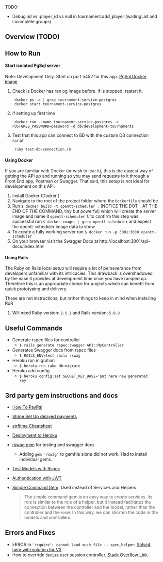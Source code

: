 TODO:

- Debug :id vs :player_id vs null in tournament.add_player (waitingList and incomplete groups)


## Overview (TODO)

## How to Run

#### Start isolated PgSql server 
Note: Development Only. Start on port 5452 for this app. [PgSql Docker image](https://hub.docker.com/_/postgres) 
1. Check is Docker has ran pg image before. If is stopped, restart it.
     
        docker ps -a | grep tournament-service-postgres
        docker start tournament-service-postgres 

2. If setting up first time

        docker run --name tournament-service-postgres -e POSTGRES_PASSWORD=password -d db/development-tournaments

3. Test that this app can connect to BD with the custom DB connection script

        ruby test-db-connection.rb
#### Using Docker

If you are familiar with Docker (or wish to lear it), this is the
easiest way of getting the API up and running so you may send requests
to it through a Front End app, Postman or Swagger. That said, this setup
is not ideal for development on this API.

1. Install Docker (Docker )
2. Navigate to the root of the project folder where the `Dockerfile` should be
3. Run `$ docker build -t opentt-scheduler .` (NOTICE THE DOT `.` AT THE END OF THE COMMAND, tiny but powerful)
   which will create the server image and name it `opentt-scheduler` 1. to confirm this step was successful run `$ docker images | grep opentt-scheduler` and expect the
   opentt-scheduler image data to show
4. To create a fully working server run `$ docker run -p 3001:3000 opentt-scheduler`
5. On your browser visit the Swagger Docs at http://localhost:3001/api-docs/index.html

#### Using Rails

The Ruby on Rails local setup will require a lot of perseverance from developers
unfamiliar with its intricacies. This drawback is overshadowed by the ease it provides
at development time once you have ramped up. Therefore this is an appropriate choice
for projects which can benefit from quick prototyping and delivery.

These are not instructions, but rather things to keep in mind when installing RoR

1. Will need Ruby version: `2.5.1` and Rails version: `5.0.0`

## Useful Commands

- Generate rspec files for controller
  - `$ rails generate rspec:swagger API::MyController`
- Generates Swagger docs from rspec files
  - `$ RAILS_ENV=test rails rswag`
- Heroku run migration
  - `$ heroku run rake db:migrate`
- Heroku add config
  - `$ heroku config:set SECRET_KEY_BASE='put here new generated key'`

## 3rd party gem instructions and docs

- [How To PayPal][8]
- [Stripe Set Up delayed payments][10]
- [strftime Cheatsheet][9]
- [Deployment to Heroku][6]
- [rswag gem][1] for testing and swagger docs

  - Adding `gem 'rswag'` to gemfile alone did not work. Had to install individual gems.

- [Test Models with Rspec][7]
- [Authentication with JWT][4]
- [Simple Command Gem][5]. Used instead of Services and Helpers
  > The simple command gem is an easy way to create services. Its role is similar to the role of a helper,
  > but it instead facilitates the connection between the controller and the model, rather than the controller and the view. In this way, we can shorten the code in the models and controllers.

## Errors and Fixes

- ERROR in `'require': cannot load such file -- spec_helper`: [Solved here with solution for V3][2]
- How to override `devise` user session controller. [Stack Overflow Link][3]

[1]: https://github.com/rswag/rswag
[2]: https://stackoverflow.com/questions/25800122/error-when-trying-to-run-rspec-require-cannot-load-such-file-rails-helper
[3]: https://stackoverflow.com/a/31818869/4379762
[4]: https://www.pluralsight.com/guides/token-based-authentication-with-ruby-on-rails-5-api
[5]: https://github.com/nebulab/simple_command
[6]: https://www.codecademy.com/articles/deploy-rails-to-heroku
[7]: https://www.digitalocean.com/community/tutorials/how-to-use-comments-in-ruby
[8]: https://stackoverflow.com/questions/23411337/how-to-integrate-paypal-with-ruby-on-rails
[9]: https://apidock.com/ruby/DateTime/strftime
[10]: https://stripe.com/docs/payments/save-and-reuse
